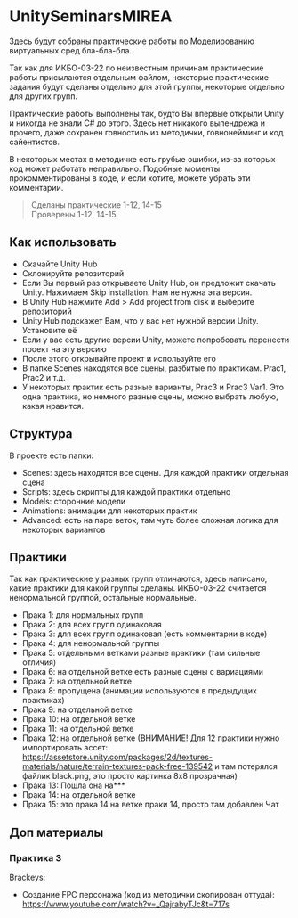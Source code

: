 # UnitySeminarsMIREA
Здесь будут собраны практические работы по Моделированию виртуальных сред бла-бла-бла.

Так как для ИКБО-03-22 по неизвестным причинам практические работы присылаются отдельным файлом,
некоторые практические задания будут сделаны отдельно для этой группы, некоторые отдельно для других групп.

Практические работы выполнены так, будто Вы впервые открыли Unity и никогда не знали C# до этого.
Здесь нет никакого выпендрежа и прочего, даже сохранен говностиль из методички, говнонейминг и код сайентистов.

В некоторых местах в методичке есть грубые ошибки, из-за которых код может работать неправильно.
Подобные моменты прокомментированы в коде, и если хотите, можете убрать эти комментарии.

> Сделаны практические 1-12, 14-15  
> Проверены 1-12, 14-15

## Как использовать
- Скачайте Unity Hub
- Склонируйте репозиторий
- Если Вы первый раз открываете Unity Hub, он предложит скачать Unity. Нажимаем Skip installation. Нам не нужна эта версия.
- В Unity Hub нажмите Add > Add project from disk и выберите репозиторий
- Unity Hub подскажет Вам, что у вас нет нужной версии Unity. Установите её
- Если у вас есть другие версии Unity, можете попробовать перенести проект на эту версию
- После этого открывайте проект и используйте его
- В папке Scenes находятся все сцены, разбитые по практикам. Prac1, Prac2 и т.д.
- У некоторых практик есть разные варианты, Prac3 и Prac3 Var1. Это одна практика, но немного разные сцены, можно выбрать любую, какая нравится.

## Структура
В проекте есть папки:
- Scenes: здесь находятся все сцены. Для каждой практики отдельная сцена
- Scripts: здесь скрипты для каждой практики отдельно
- Models: сторонние модели 
- Animations: анимации для некоторых практик
- Advanced: есть на паре веток, там чуть более сложная логика для некоторых вариантов

## Практики 
Так как практические у разных групп отличаются, здесь написано, какие практики для какой группы сделаны. 
ИКБО-03-22 считается ненормальной группой, остальные нормальные.

- Прака 1: для нормальных групп
- Прака 2: для всех групп одинаковая
- Прака 3: для всех групп одинаковая (есть комментарии в коде)  
- Прака 4: для ненормальной группы
- Прака 5: отдельными ветками разные практики (там сильные отличия)
- Прака 6: на отдельной ветке есть разные сцены с вариациями
- Прака 7: на отдельной ветке
- Прака 8: пропущена (анимации используются в предыдущих практиках)
- Прака 9: на отдельной ветке
- Прака 10: на отдельной ветке
- Прака 11: на отдельной ветке
- Прака 12: на отдельной ветке (ВНИМАНИЕ! Для 12 практики нужно импортировать ассет: https://assetstore.unity.com/packages/2d/textures-materials/nature/terrain-textures-pack-free-139542 и там потерялся файлик black.png, это просто картинка 8x8 прозрачная)
- Прака 13: Пошла она на***
- Прака 14: на отдельной ветке
- Прака 15: это прака 14 на ветке праки 14, просто там добавлен Чат

## Доп материалы
### Практика 3

Brackeys:
- Создание FPC персонажа (код из методички скопирован оттуда): https://www.youtube.com/watch?v=_QajrabyTJc&t=717s  

